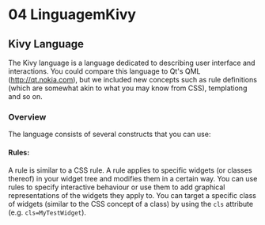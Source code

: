 # 04 LinguagemKivy

## Kivy Language

The Kivy language is a language dedicated to describing user interface and interactions. You could compare this language to Qt's QML (http://qt.nokia.com), but we included new concepts such as rule definitions (which are somewhat akin to what you may know from CSS), templationg and so on.

### Overview

The language consists of several constructs that you can use:

#### Rules:

A rule is similar to a CSS rule. A rule applies to specific widgets (or classes thereof) in your widget tree and modifies them in a certain way. You can use rules to specify interactive behaviour or use them to add graphical representations of the widgets they apply to. You can target a specific class of widgets (similar to the CSS concept of a class) by using the `cls` attribute (e.g. `cls=MyTestWidget`).
